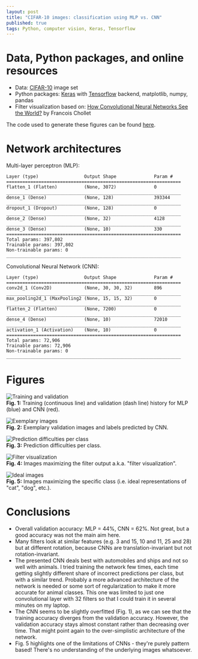 ```yaml
---
layout: post
title: "CIFAR-10 images: classification using MLP vs. CNN"
published: true
tags: Python, computer vision, Keras, Tensorflow
---
```


# Data, Python packages, and online resources

* Data: [CIFAR-10](https://www.cs.utoronto.ca/~kriz/cifar.html) image set
* Python packages: [Keras](https://keras.io/) with [Tensorflow](https://www.tensorflow.org/) backend, matplotlib, numpy, pandas
* Filter visualization based on: [How Convolutional Neural Networks See the World?](https://blog.keras.io/how-convolutional-neural-networks-see-the-world.html) by Francois Chollet

The code used to generate these figures can be found [here](/gfx/cifar-10/keras_test2.html).

# Network architectures

Multi-layer perceptron (MLP):

```
Layer (type)                 Output Shape              Param #   
=================================================================
flatten_1 (Flatten)          (None, 3072)              0         
_________________________________________________________________
dense_1 (Dense)              (None, 128)               393344    
_________________________________________________________________
dropout_1 (Dropout)          (None, 128)               0         
_________________________________________________________________
dense_2 (Dense)              (None, 32)                4128      
_________________________________________________________________
dense_3 (Dense)              (None, 10)                330       
=================================================================
Total params: 397,802
Trainable params: 397,802
Non-trainable params: 0
_________________________________________________________________
```

Convolutional Neural Network (CNN):

```
Layer (type)                 Output Shape              Param #   
=================================================================
conv2d_1 (Conv2D)            (None, 30, 30, 32)        896       
_________________________________________________________________
max_pooling2d_1 (MaxPooling2 (None, 15, 15, 32)        0         
_________________________________________________________________
flatten_2 (Flatten)          (None, 7200)              0         
_________________________________________________________________
dense_4 (Dense)              (None, 10)                72010     
_________________________________________________________________
activation_1 (Activation)    (None, 10)                0         
=================================================================
Total params: 72,906
Trainable params: 72,906
Non-trainable params: 0
_________________________________________________________________
```

# Figures

![Training and validation](/gfx/cifar-10/training_vs_validation.png)<br>
**Fig. 1:** Training (continuous line) and validation (dash line) history for MLP (blue) and CNN (red).

![Exemplary images](/gfx/cifar-10/exemplary_images.png)<br>
**Fig. 2:** Exemplary validation images and labels predicted by CNN.

![Prediction difficulties per class](/gfx/cifar-10/incorrect_share.png)<br>
**Fig. 3:** Prediction difficulties per class.

![Filter visualization](/gfx/cifar-10/filters.png)<br>
**Fig. 4:** Images maximizing the filter output a.k.a. "filter visualization".

![Ideal images](/gfx/cifar-10/ideal_images.png)<br>
**Fig. 5:** Images maximizing the specific class (i.e. ideal representations of "cat", "dog", etc.).

# Conclusions

- Overall validation accuracy: MLP = 44%, CNN = 62%. Not great, but a good accuracy was not the main aim here.
- Many filters look at similar features (e.g. 3 and 15, 10 and 11, 25 and 28) but at different rotation, because CNNs are translation-invariant but not rotation-invariant.
- The presented CNN deals best with automobiles and ships and not so well with animals. I tried training the network few times, each time getting slightly different share of incorrect predictions per class, but with a similar trend. Probably a more advanced architecture of the network is needed or some sort of regularization to make it more accurate for animal classes. This one was limited to just one convolutional layer with 32 filters so that I could train it in several minutes on my laptop.
- The CNN seems to be slightly overfitted (Fig. 1), as we can see that the training accuracy diverges from the validation accuracy. However, the validation accuracy stays almost constant rather than decreasing over time. That might point again to the over-simplistic architecture of the network.
- Fig. 5 highlights one of the limitations of CNNs - they're purely pattern based! There's no understanding of the underlying images whatsoever.
